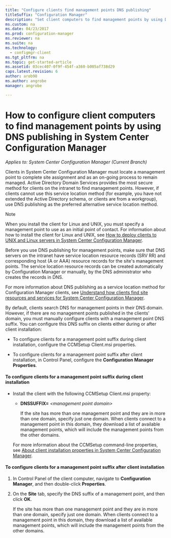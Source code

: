 ```yaml
---
title: "Configure clients find management points DNS publishing"
titleSuffix: "Configuration Manager"
description: "Set client computers to find management points by using DNS publishing in System Center Configuration Manager."
ms.custom: na
ms.date: 04/23/2017
ms.prod: configuration-manager
ms.reviewer: na
ms.suite: na
ms.technology:
  - configmgr-client
ms.tgt_pltfrm: na
ms.topic: get-started-article
ms.assetid: 03cec407-0f9f-454f-a360-b005af738d29
caps.latest.revision: 6
author: arob98
ms.author: angrobe
manager: angrobe

---
```

# How to configure client computers to find management points by using DNS publishing in System Center Configuration Manager

*Applies to: System Center Configuration Manager (Current Branch)*

Clients in System Center Configuration Manager must locate a management point to complete site assignment and as an on-going process to remain managed. Active Directory Domain Services provides the most secure method for clients on the intranet to find management points. However, if clients cannot use this service location method (for example, you have not extended the Active Directory schema, or clients are from a workgroup), use DNS publishing as the preferred alternative service location method.  

> [!NOTE]  
>  When you install the client for Linux and UNIX, you must specify a management point to use as an initial point of contact. For information about how to install the client for Linux and UNIX, see  [How to deploy clients to UNIX and Linux servers in System Center Configuration Manager](../../../core/clients/deploy/deploy-clients-to-unix-and-linux-servers.md).  

 Before you use DNS publishing for management points, make sure that DNS servers on the intranet have service location resource records (SRV RR) and corresponding host (A or AAA) resource records for the site's management points. The service location resource records can be created automatically by Configuration Manager or manually, by the DNS administrator who creates the records in DNS.  

 For more information about DNS publishing as a service location method for Configuration Manager clients, see [Understand how clients find site resources and services for System Center Configuration Manager](../../../core/plan-design/hierarchy/understand-how-clients-find-site-resources-and-services.md).  

 By default, clients search DNS for management points in their DNS domain. However, if there are no management points published in the clients' domain, you must manually configure clients with a management point DNS suffix. You can configure this DNS suffix on clients either during or after client installation:  

-   To configure clients for a management point suffix during client installation, configure the CCMSetup Client.msi properties.  

-   To configure clients for a management point suffix after client installation, in Control Panel, configure the **Configuration Manager Properties**.  

#### To configure clients for a management point suffix during client installation  

-   Install the client with the following CCMSetup Client.msi property:  

    -   **DNSSUFFIX=** *&lt;management point domain\>*  

         If the site has more than one management point and they are in more than one domain, specify just one domain. When clients connect to a management point in this domain, they download a list of available management points, which will include the management points from the other domains.  

     For more information about the CCMSetup command-line properties, see [About client installation properties in System Center Configuration Manager](../../../core/clients/deploy/about-client-installation-properties.md).  

#### To configure clients for a management point suffix after client installation  

1.  In Control Panel of the client computer, navigate to **Configuration Manager**, and then double-click **Properties**.  

2.  On the **Site** tab, specify the DNS suffix of a management point, and then click **OK**.  

     If the site has more than one management point and they are in more than one domain, specify just one domain. When clients connect to a management point in this domain, they download a list of available management points, which will include the management points from the other domains.
